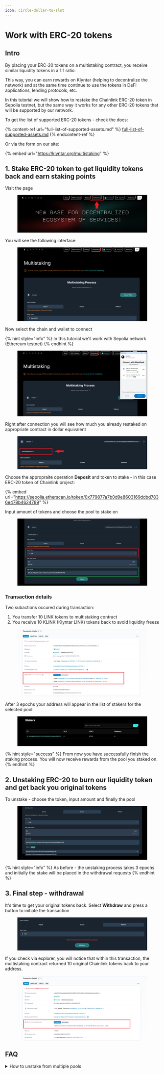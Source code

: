 ```yaml
---
icon: circle-dollar-to-slot
---
```


# Work with ERC-20 tokens

## Intro

By placing your ERC-20 tokens on a multistaking contract, you receive similar liquidity tokens in a 1:1 ratio.

This way, you can earn rewards on Klyntar (helping to decentralize the network) and at the same time continue to use the tokens in DeFi applications, lending protocols, etc.

In this tutorial we will show how to restake the Chainlink ERC-20 token in Sepolia testnet, but the same way it works for any other ERC-20 tokens that will be supported by our network.

To get the list of supported ERC-20 tokens - check the docs:

{% content-ref url="full-list-of-supported-assets.md" %}
[full-list-of-supported-assets.md](full-list-of-supported-assets.md)
{% endcontent-ref %}

Or via the form on our site:

{% embed url="https://klyntar.org/multistaking" %}

## 1. Stake ERC-20 token to get liquidity tokens back and earn staking points

Visit the page

<figure><img src="../../../.gitbook/assets/image (77).png" alt=""><figcaption></figcaption></figure>

You will see the following interface

<figure><img src="../../../.gitbook/assets/image (78).png" alt=""><figcaption></figcaption></figure>

Now select the chain and wallet to connect

{% hint style="info" %}
In this tutorial we'll work with Sepolia network (Ethereum testnet)
{% endhint %}

<figure><img src="../../../.gitbook/assets/image (79).png" alt=""><figcaption></figcaption></figure>

Right after connection you will see how much you already restaked on appropriate contract in dollar equivalent

<figure><img src="../../../.gitbook/assets/image (80).png" alt=""><figcaption></figcaption></figure>

Choose the appropraite operation **Deposit** and token to stake - in this case ERC-20 token of Chainlink project:

{% embed url="https://sepolia.etherscan.io/token/0x779877a7b0d9e8603169ddbd7836e478b4624789" %}

Input amount of tokens and choose the pool to stake on

<figure><img src="../../../.gitbook/assets/image (1) (1) (1).png" alt=""><figcaption></figcaption></figure>

### Transaction details

Two subactions occured during transaction:

1. You transfer 10 LINK tokens to multistaking contract
2. You receive 10 KLINK (Klyntar LINK) tokens back to avoid liquidity freeze

<figure><img src="../../../.gitbook/assets/image (2) (1) (1).png" alt=""><figcaption></figcaption></figure>

After 3 epochs your address will appear in the list of stakers for the selected pool

<figure><img src="../../../.gitbook/assets/image (3) (1) (1).png" alt=""><figcaption></figcaption></figure>

{% hint style="success" %}
From now you have successfully finish the staking process. You will now receive rewards from the pool you staked on.
{% endhint %}

## 2. Unstaking ERC-20 to burn our liquidity token and get back you original tokens

To unstake - choose the token, input amount and finally the pool

<figure><img src="../../../.gitbook/assets/image (5) (1).png" alt=""><figcaption></figcaption></figure>

{% hint style="info" %}
As before - the unstaking process takes 3 epochs and initially the stake will be placed in the withdrawal requests
{% endhint %}

## 3. Final step - withdrawal

It's time to get your original tokens back. Select **Withdraw** and press a button to initiate the transaction

<figure><img src="../../../.gitbook/assets/image (6) (1).png" alt=""><figcaption></figcaption></figure>

If you check via explorer, you will notice that within this transaction, the multistaking contract returned 10 original Chainlink tokens back to your address.

<figure><img src="../../../.gitbook/assets/image (7) (1).png" alt=""><figcaption></figcaption></figure>

## FAQ

<details>

<summary>How to unstake from multiple pools</summary>

TODO

</details>

